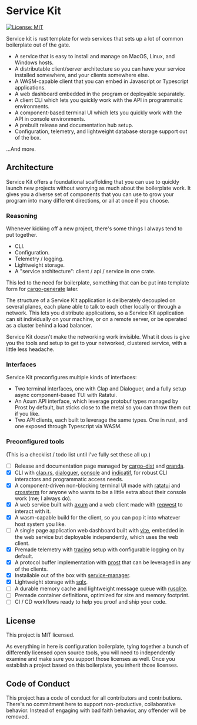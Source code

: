 # Service Kit

[![License: MIT](https://img.shields.io/badge/License-MIT-yellow.svg)](https://opensource.org/licenses/MIT)

Service kit is rust template for web services that sets up a lot of common boilerplate out of the gate.

- A service that is easy to install and manage on MacOS, Linux, and Windows hosts.
- A distributable client/server architecture so you can have your service installed somewhere, and your clients somewhere else.
- A WASM-capable client that you can embed in Javascript or Typescript applications.
- A web dashboard embedded in the program or deployable separately.
- A client CLI which lets you quickly work with the API in programmatic environments.
- A component-based terminal UI which lets you quickly work with the API in console environments.
- A prebuilt release and documentation hub setup.
- Configuration, telemetry, and lightweight database storage support out of the box.

...And more.

## Architecture

Service Kit offers a foundational scaffolding that you can use to quickly launch new projects without worrying as much about the boilerplate work. It gives you a diverse set of components that you can use to grow your program into many different directions, or all at once if you choose.

### Reasoning

Whenever kicking off a new project, there's some things I always tend to put together.

- CLI.
- Configuration.
- Telemetry / logging.
- Lightweight storage.
- A "service architecture": client / api / service in one crate.

This led to the need for boilerplate, something that can be put into template form for [cargo-generate][] later.

The structure of a Service Kit application is deliberately decoupled on several planes, each plane able to talk to each other locally or through a network. This lets you distribute applications, so a Service Kit application can sit individually on your machine, or on a remote server, or be operated as a cluster behind a load balancer.

Service Kit doesn't make the networking work invisible. What it does is give you the tools and setup to get to your networked, clustered service, with a little less headache.

### Interfaces

Service Kit preconfigures multiple kinds of interfaces:

- Two terminal interfaces, one with Clap and Dialoguer, and a fully setup async component-based TUI with Ratatui.
- An Axum API interface, which leverage protobuf types managed by Prost by default, but sticks close to the metal so you can throw them out if you like.
- Two API clients, each built to leverage the same types. One in rust, and one exposed through Typescript via WASM.

### Preconfigured tools

(This is a checklist / todo list until I've fully set these all up.)

- [ ] Release and documentation page managed by [cargo-dist][] and [oranda][].
- [x] CLI with [clap.rs][], [dialoguer][], [console][] and [indicatif][], for robust CLI interactors and programmatic access needs.
- [x] A component-driven non-blocking terminal UI made with [ratatui][] and [crossterm][] for anyone who wants to be a little extra about their console work (me; I always do).
- [x] A web service built with [axum][] and a web client made with [reqwest][] to interact with it.
- [x] A wasm-capable build for the client, so you can pop it into whatever host system you like.
- [ ] A single page application web dashboard built with [vite][], embedded in the web service but deployable independently, which uses the web client.
- [x] Premade telemetry with [tracing][] setup with configurable logging on by default.
- [x] A protocol buffer implementation with [prost][] that can be leveraged in any of the clients.
- [x] Installable out of the box with [service-manager][].
- [x] Lightweight storage with [sqlx][].
- [ ] A durable memory cache and lightweight message queue with [rusqlite][].
- [ ] Premade container definitions, optimized for size and memory footprint.
- [ ] CI / CD workflows ready to help you proof and ship your code.

## License

This project is MIT licensed.

As everything in here is configuration boilerplate, tying together a bunch of differently licensed open source tools, you will need to independently examine and make sure you support those licenses as well. Once you establish a project based on this boilerplate, you inherit those licenses.

## Code of Conduct

This project has a code of conduct for all contributors and contributions. There's no commitment here to support non-productive, collaborative behavior. Instead of engaging with bad faith behavior, any offender will be removed.

[sqlx]: https://github.com/launchbadge/sqlx
[cargo-dist]: https://github.com/axodotdev/cargo-dist
[oranda]: https://github.com/axodotdev/oranda
[clap.rs]: https://github.com/clap-rs/clap
[dialoguer]: https://github.com/console-rs/dialoguer
[indicatif]: https://github.com/console-rs/indicatif
[console]: https://github.com/console-rs/console
[ratatui]: https://github.com/ratatui-org/ratatui
[cargo-generate]: https://github.com/cargo-generate/cargo-generate
[axum]: https://github.com/tokio-rs/axum
[vite]: https://vitejs.dev/
[crossterm]: https://github.com/crossterm-rs/crossterm
[service-manager]: https://github.com/chipsenkbeil/service-manager-rs
[reqwest]: https://github.com/seanmonstar/reqwest
[tracing]: https://github.com/tokio-rs/tracing
[prost]: https://docs.rs/prost/latest/prost/
[rusqlite]: https://github.com/rusqlite/rusqlite
